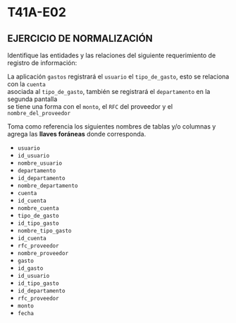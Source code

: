 # T41A-E02

## EJERCICIO DE NORMALIZACIÓN
Identifique las entidades y las relaciones del siguiente requerimiento de registro de información:    

La aplicación `gastos` registrará el `usuario` el `tipo_de_gasto`, esto se relaciona con la `cuenta`  
asociada al `tipo_de_gasto`, también se registrará el `departamento` en la segunda pantalla   
se tiene una forma con el `monto`, el `RFC` del proveedor y el `nombre_del_proveedor` 

Toma como referencia los siguientes nombres de tablas y/o columnas y    
agrega las **llaves foráneas** donde corresponda.

- `usuario`   
- `id_usuario`   
- `nombre_usuario`   
- `departamento`
- `id_departamento`
- `nombre_departamento`
- `cuenta`
- `id_cuenta`
- `nombre_cuenta`
- `tipo_de_gasto`
- `id_tipo_gasto`
- `nombre_tipo_gasto`
- `id_cuenta`
- `rfc_proveedor`
- `nombre_proveedor`
- `gasto`
- `id_gasto`
- `id_usuario`
- `id_tipo_gasto`
- `id_departamento`
- `rfc_proveedor`
- `monto`
- `fecha`

